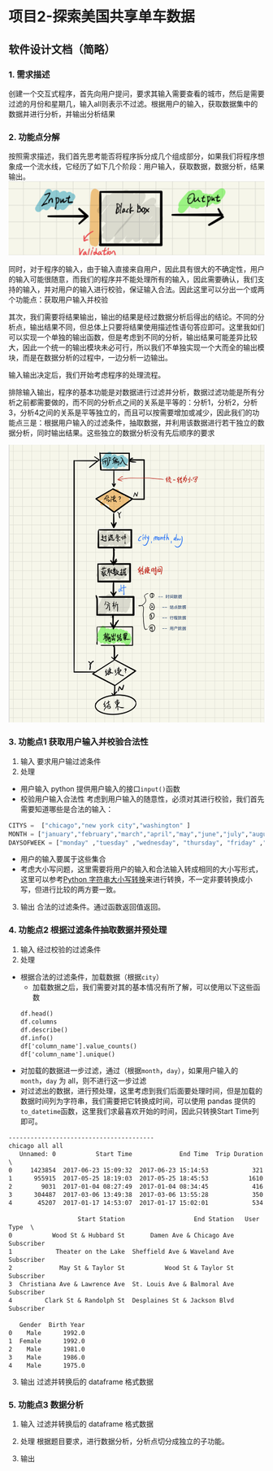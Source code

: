 # 项目2-探索美国共享单车数据


## 软件设计文档（简略）

### 1. 需求描述
创建一个交互式程序，首先向用户提问，要求其输入需要查看的城市，然后是需要过滤的月份和星期几，输入all则表示不过滤。根据用户的输入，获取数据集中的数据并进行分析，并输出分析结果
### 2. 功能点分解
按照需求描述，我们首先思考能否将程序拆分成几个组成部分，如果我们将程序想象成一个流水线，它经历了如下几个阶段：用户输入，获取数据，数据分析，结果输出。
![](https://github.com/hanxiaomax/uda-band/blob/master/2.python/F275D712-040B-4796-8F03-6F45156310A6.jpeg)

同时，对于程序的输入，由于输入直接来自用户，因此具有很大的不确定性，用户的输入可能很随意，而我们的程序并不能处理所有的输入，因此需要确认，我们支持的输入，并对用户的输入进行校验，保证输入合法。因此这里可以分出一个或两个功能点：获取用户输入并校验

其次，我们需要将结果输出，输出的结果是经过数据分析后得出的结论。不同的分析点，输出结果不同，但总体上只要将结果使用描述性语句答应即可。这里我如们可以实现一个单独的输出函数，但是考虑到不同的分析，输出结果可能差异比较大，因此一个统一的输出模块未必可行，所以我们不单独实现一个大而全的输出模块，而是在数据分析的过程中，一边分析一边输出。

输入输出决定后，我们开始考虑程序的处理流程。

排除输入输出，程序的基本功能是对数据进行过滤并分析，数据过滤功能是所有分析之前都需要做的，而不同的分析点之间的关系是平等的：分析1，分析2，分析3，分析4之间的关系是平等独立的，而且可以按需要增加或减少，因此我们的功能点三是：根据用户输入的过滤条件，抽取数据，并利用该数据进行若干独立的数据分析，同时输出结果。这些独立的数据分析没有先后顺序的要求

![](https://github.com/hanxiaomax/uda-band/blob/master/2.python/3CF2B854-D453-4415-A893-58F5F4EE762A.jpeg)


### 3. 功能点1 获取用户输入并校验合法性
1. 输入
要求用户输过滤条件
2. 处理
- 用户输入
python 提供用户输入的接口`input()`函数
- 校验用户输入合法性
考虑到用户输入的随意性，必须对其进行校验，我们首先需要知道哪些是合法的输入：
```python
CITYS =  ["chicago","new york city","washington" ]
MONTH = ["january","february","march","april","may","june","july","august","september","october","november","december",'all']
DAYSOFWEEK = ["monday" ,"tuesday" ,"wednesday", "thursday", "friday" ,"saturday" ,"sunday",'all']
```
  - 用户的输入要属于这些集合
  - 考虑大小写问题，这里需要将用户的输入和合法输入转成相同的大小写形式，这里可以参考[Python 字符串大小写转换](http://www.runoob.com/python3/python3-upper-lower.html)来进行转换，不一定非要转换成小写，但进行比较的两方要一致。
  
3. 输出
合法的过滤条件。通过函数返回值返回。

### 4. 功能点2 根据过滤条件抽取数据并预处理

1. 输入
经过校验的过滤条件
2. 处理
- 根据合法的过滤条件，加载数据（根据`city`）
  - 加载数据之后，我们需要对其的基本情况有所了解，可以使用以下这些函数
  ```
  df.head()
  df.columns
  df.describe()
  df.info()
  df['column_name'].value_counts()
  df['column_name'].unique()
  ```
- 对加载的数据进一步过滤，通过（根据`month`，`day`），如果用户输入的 `month`，`day` 为 all，则不进行这一步过滤
- 对过滤出的数据，进行预处理，这里考虑到我们后面要处理时间，但是加载的数据时间列为字符串，我们需要把它转换成时间，可以使用 pandas 提供的 `to_datetime`函数，这里我们求最喜欢开始的时间，因此只转换Start Time列即可。
```
----------------------------------------
chicago all all
   Unnamed: 0           Start Time             End Time  Trip Duration  \
0     1423854  2017-06-23 15:09:32  2017-06-23 15:14:53            321   
1      955915  2017-05-25 18:19:03  2017-05-25 18:45:53           1610   
2        9031  2017-01-04 08:27:49  2017-01-04 08:34:45            416   
3      304487  2017-03-06 13:49:38  2017-03-06 13:55:28            350   
4       45207  2017-01-17 14:53:07  2017-01-17 15:02:01            534   

                   Start Station                   End Station   User Type  \
0           Wood St & Hubbard St       Damen Ave & Chicago Ave  Subscriber   
1            Theater on the Lake  Sheffield Ave & Waveland Ave  Subscriber   
2             May St & Taylor St           Wood St & Taylor St  Subscriber   
3  Christiana Ave & Lawrence Ave  St. Louis Ave & Balmoral Ave  Subscriber   
4         Clark St & Randolph St  Desplaines St & Jackson Blvd  Subscriber   

   Gender  Birth Year  
0    Male      1992.0  
1  Female      1992.0  
2    Male      1981.0  
3    Male      1986.0  
4    Male      1975.0  
```

3. 输出
过滤并转换后的 dataframe 格式数据

### 5. 功能点3 数据分析

1. 输入
过滤并转换后的 dataframe 格式数据
2. 处理
根据题目要求，进行数据分析，分析点切分成独立的子功能。

3. 输出

